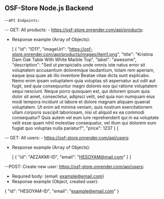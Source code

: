 ## OSF-Store Node.js Backend

--`API Endpoints:`

-- GET: All products: - https://osf-store.onrender.com/api/products:

- Response example (Array of Objects):

  [
  {
  "id": "ID11",
  "imageUrl": "https://osf-store.onrender.com/api/products/images/item1.png",
  "title": "Kristina Dam Oak Table With White Marble Top",
  "label": "awesome",
  "description": "Sed ut perspiciatis unde omnis iste natus error sit voluptatem accusantium doloremque laudantium, totam rem aperiam, eaque ipsa quae ab illo inventore Beatae vitae dicta sunt explicabo. Nemo enim ipsam voluptatem quia voluptas sit aspernatur aut odit aut fugit, sed quia consequuntur magni dolores eos qui ratione voluptatem sequi nesciunt. Neque porro quisquam est, qui dolorem ipsum quia dolor sit amet, consectetur, adipisci velit, sed quia non numquam eius modi tempora incidunt ut labore et dolore magnam aliquam quaerat voluptatem. Ut enim ad minima veniam, quis nostrum exercitationem ullam corporis suscipit laboriosam, nisi ut aliquid ex ea commodi consequatur? Quis autem vel eum iure reprehenderit qui in ea voluptate velit esse quam nihil molestiae consequatur, vel illum qui dolorem eum fugiat quo voluptas nulla pariatur?",
  "price": 1237
  }
  ]

-- GET: All users: - https://osf-store.onrender.com/api/users:

- Response example (Array of Objects):

  [
  {
  "id": "AEZAKMI-ID",
  "email": "HESOYAM@mail.com"
  }
  ]

--POST: Create new user: https://osf-store.onrender.com/api/users:

- Required body: {email: example@email.com}
- Response example (Object, created user):

{
"id": "HESOYAM-ID",
"email": "example@email.com"
}
